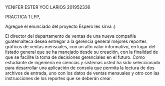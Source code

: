 YENIFER ESTER YOC LARIOS 
201952336

PRACTICA 1 LFP, 

Agregue el enunciado del proyecto
Espero les sirva :)

El director del departamento de ventas de una nueva compañía guatemalteca desea entregar a la gerencia 
general mejores reportes gráficos de ventas mensuales, con un alto valor informativo, en lugar del 
listado general que se ha manejado desde su creación, con la finalidad de que se facilite la toma de 
decisiones gerenciales en el futuro.
Como estudiante de ingeniería en ciencias y sistemas usted ha sido seleccionado para desarrollar una 
aplicación de consola que permita la lectura de dos archivos de entrada, uno con los datos de ventas 
mensuales y otro con las instrucciones de los reportes que se deberán crear.